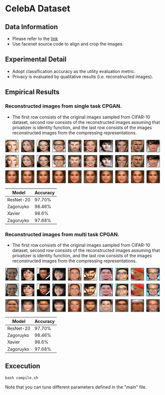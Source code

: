 # CelebA Dataset
## **Data Information**
- Please refer to the [link](http://mmlab.ie.cuhk.edu.hk/projects/CelebA.html)
- Use facenet source code to align and crop the images.

## **Experimental Detail**
- Adopt classification accuracy as the utility evaluation metric.
- Privacy is evaluated by qualitative results (i.e. reconstructed images).

## **Empirical Results**

### Reconstructed images from single task CPGAN.
- The first row consists of the original images sampled from CIFAR-10 dataset, second row consists of the reconstructed images assuming that privatizer is identity function, and the last row consists of the images reconstructed images from the compressing representations.

![image](https://github.com/R06942098/CPGAN/blob/master/CelebA/img/single_celeba_res.png)

| Model     | Accuracy |
| ---       | ---      |
| ResNet-20 | 97.70%   |
| Zagoruyko | 98.46%    |
| Xavier    | 98.6%   |
| Zagoruyko | 97.68%   |

### Reconstructed images from multi task CPGAN.
- The first row consists of the original images sampled from CIFAR-10 dataset, second row consists of the reconstructed images assuming that privatizer is identity function, and the last row consists of the images reconstructed images from the compressing representations.

![image](https://github.com/R06942098/CPGAN/blob/master/CelebA/img/multi_celeba_new.png)

| Model     | Accuracy |
| ---       | ---      |
| ResNet-20 | 97.70%   |
| Zagoruyko | 98.46%    |
| Xavier    | 98.6%   |
| Zagoruyko | 97.68%   |

## **Excecution**
```
bash compile.sh
```
Note that you can tune different parameters defined in the "main" file.
